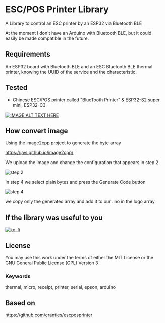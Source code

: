 # ESC/POS Printer Library

A Library to control an ESC printer by an ESP32 via Bluetooth BLE

At the moment I don't have an Arduino with Bluetooth BLE, but it could easily be made compatible in the future.

## Requirements

An ESP32 board with Bluetooth BLE and an ESC Bluetooth BLE thermal printer, knowing the UUID of the service and the characteristic.

## Tested

- Chinese ESC/POS printer called "BlueTooth Printer" & ESP32-S2 super mini, ESP32-C3

[![IMAGE ALT TEXT HERE](https://img.youtube.com/vi/GjCb8tO_vno/0.jpg)](https://www.youtube.com/watch?v=GjCb8tO_vno)

## How convert image

Using the image2cpp project to generate the byte array

https://javl.github.io/image2cpp/


We upload the image and change the configuration that appears in step 2

![step 2](https://github.com/rnrobles/esc-thermal-printer-ble/blob/main/images/image1.png?raw=true)

 
In step 4 we select plain bytes and press the Generate Code button

![step 4](https://github.com/rnrobles/esc-thermal-printer-ble/blob/main/images/image2.png?raw=true)

we copy only the generated array and add it to our .ino in the logo array


## If the library was useful to you
[![ko-fi](https://ko-fi.com/img/githubbutton_sm.svg)](https://ko-fi.com/A0A3RVNSG)

## License

You may use this work under the terms of either the MIT License or the GNU General Public License (GPL) Version 3


### Keywords

thermal, micro, receipt, printer, serial, epson, arduino


## Based on
https://github.com/cranties/escposprinter

